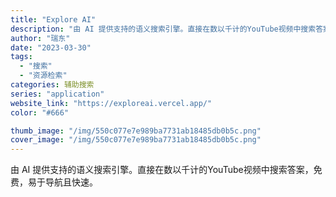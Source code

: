 ```yaml
---
title: "Explore AI"
description: "由 AI 提供支持的语义搜索引擎。直接在数以千计的YouTube视频中搜索答案，免费，易于导航且快速。 "
author: "瑞东"
date: "2023-03-30"
tags:
  - "搜索"
  - "资源检索"
categories: 辅助搜索
series: "application"
website_link: "https://exploreai.vercel.app/"
color: "#666"

thumb_image: "/img/550c077e7e989ba7731ab18485db0b5c.png"
cover_image: "/img/550c077e7e989ba7731ab18485db0b5c.png"
---
```


由 AI 提供支持的语义搜索引擎。直接在数以千计的YouTube视频中搜索答案，免费，易于导航且快速。 